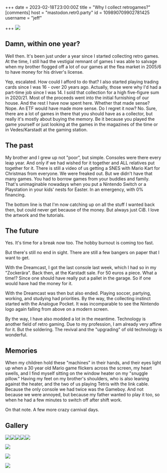 +++
date = 2023-02-18T23:00:00Z
title = "Why I collect retrogames?"
[comments]
host = "mastodon.retr0.party"
id = 109890709902781425
username = "jeff"

+++
![](/uploads/76cfb0b11758d9f2.jpg)

## Damn, within one year? 

Well then. It's been just under a year since I started collecting retro games. At the time, I still had the vestigial remnant of games I was able to salvage when my brother flogged off a lot of our games at the flea market in 2005/6 to have money for his driver's license.

Yep, escalated. How could I afford to do that? I also started playing trading cards since I was 16 - over 20 years ago. Actually, those were why I'd had a part-time job since I was 14. I sold that collection for a high five-figure sum in 2020/21. Most of the proceeds went into the initial furnishing of our house. And the rest I have now spent here. Whether that made sense? Nope. An ETF would have made more sense. Do I regret it now? No. Sure, there are a lot of games in there that you should have as a collector, but really it's mostly about buying the memory. Be it because you played the game yourself or just looking at the games in the magazines of the time or in Vedes/Karstadt at the gaming station. 

## The past

My brother and I grew up not "poor", but simple. Consoles were there every leap year. And only if we had wished for it together and ALL relatives put together for it. There is still a video of us getting a SNES with Mario Kart for Christmas from everyone. We were freaked out. But we didn't have that many games. You had to borrow games from your buddies and family. That's unimaginable nowadays when you put a Nintendo Switch or a Playstation in your kids' nests for Easter. In an emergency, with 0% financing.

The bottom line is that I'm now catching up on all the stuff I wanted back then, but could never get because of the money. But always just CiB. I love the artwork and the tutorials.

## The future

Yes. It's time for a break now too. The hobby burnout is coming too fast.

But there's still no end in sight. There are still a few bangers on paper that I want to get.

With the Dreamcast, I got the last console last week, which I had so in my "Zockerära". Back then, at the Karstadt sale. For 50 euros a piece. What a time!? Since one should have really put a pallet in the garage. So if one would have had the money for it.

With the Dreamcast was then but also ended. Playing soccer, partying, working, and studying had priorities. By the way, the collecting instinct started with the Analogue Pocket. It was incomparable to see the Nintendo logo again falling from above on a modern screen.

By the way, I have also modded a lot in the meantime. Technology is another field of retro gaming. Due to my profession, I am already very affine for it. But the soldering. The revival and the "upgrading" of old technology is wonderful.

## Memories

When my children hold these "machines" in their hands, and their eyes light up when a 30 year old Mario game flickers across the screen, my heart swells, and I find myself sitting on the window heater on my "snuggle pillow." Having my feet on my brother's shoulders, who is also leaning against the heater, and the two of us playing Tetris with the link cable. Because the only console we had twice was the Gameboy. And not because we were annoyed, but because my father wanted to play it too, so when he had a few minutes to switch off after shift work.

On that note. A few more crazy carnival days.

## Gallery

![](/uploads/8af432250e17b78a.jpg)![](/uploads/8be0368133758b78.jpg)![](/uploads/2a621a960719f42e.jpg)![](/uploads/598076f1ea4f7595.jpg)![](/uploads/275827ad75819972.jpg)

![](/uploads/76cfb0b11758d9f2.jpg)

![](/uploads/1d5842ddffa84e95.jpg)

![](/uploads/4cb9c26ac10397d8.jpg)